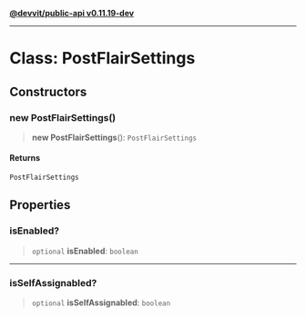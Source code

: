 [**@devvit/public-api v0.11.19-dev**](../../README.md)

---

# Class: PostFlairSettings

## Constructors

<a id="constructor"></a>

### new PostFlairSettings()

> **new PostFlairSettings**(): `PostFlairSettings`

#### Returns

`PostFlairSettings`

## Properties

<a id="isenabled"></a>

### isEnabled?

> `optional` **isEnabled**: `boolean`

---

<a id="isselfassignabled"></a>

### isSelfAssignabled?

> `optional` **isSelfAssignabled**: `boolean`
